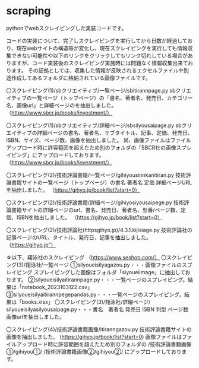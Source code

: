# scraping
pythonでwebスクレイピングした実装コードです。

コードの実装について、完了しスクレイピングを実行してから日数が経過しており、現在webサイトの構造等が変化し、現在スクレイピングを実行しても情報収集できない可能性や以下のリンクをクリックしてもリンク切れしている場合がありますが、コード実装後のスクレイピング実施時には問題なく情報収集出来ております。
その証拠としては、収集した情報が反映されるエクセルファイルや別途作成してあるフォルダに格納されている画像ファイルです。


〇スクレイピング(1)/sbクリエイティブ/一覧ページ/sbitirannpage.py
sbクリエイティブの一覧ページ（トップページ）の「書名、著者名、発売日、カテゴリー名、画像url」と詳細ページのを抽出しました。
（https://www.sbcr.jp/books/investment/）

〇スクレイピング(1)/sbクリエイティブ/詳細ページ/sbsilyousaipage.py
sbクリエイティブの詳細ページの書名、著者名、サブタイトル、記事、定価、発売日、ISBN、サイズ、ページ数、画像を抽出しました。
尚、画像ファイルはファイルアップロード時に許容範囲を超えたため別のフォルダの「SBCR社の画像スプレイピング」にアップロードしております。
（https://www.sbcr.jp/books/investment/）

〇スクレイピング(2)/技術評論書籍/一覧ページ/gihiyousinnkanitiran.py
技術評論書籍サイトの一覧ページ（トップページ）の書名 著者名 定価 詳細ページURLを抽出しました。
（https://gihyo.jp/book/list?start=0）

〇スクレイピング(2)/技術評論書籍/詳細ページ/gihiyosiyousaipege.py
技術評論書籍サイトの詳細ページのurl、書名、発売日、著者名、型番/ページ数、定価、ISBNを抽出しました。
（https://gihyo.jp/book/list?start=0）

〇スクレイピング(2)/技術評論社(httpsgihyo.jp)/4.3.1.kijisiage.py
技術評論社の記事ページのURL、タイトル、発行日、記事を抽出しました。
（https://gihyo.jp"）

☆以下、翔泳社のスクレイピング
（https://www.seshop.com/）
〇スクレイピング(3)/翔泳社/一覧ページ
①silyoueisilyagazou.py・・・画像ファイルのスプレイピング
スプレイピングした画像はフォルダ「siyoueiimage」に抽出しております。
②silyoueisilyaitirannpage.py・・・一覧ページのスプレイピング。結果は「notebook_2023103122.csv」
③silyoueisilyaitirannpegepandas.py・・・一覧ページのスプレイピング。結果は「books.xlsx」
〇スクレイピング(3)/翔泳社/詳細ページ/
silyoueisilyasilyousaipage.py・・・書名　著者名 発売日 ISBN  判型 ページ数 画像urlを抽出しました。

〇スクレイピング(4)/技術評論書籍画像/itiranngazou.py
技術評論書籍サイトの画像を抽出しました。
(https://gihyo.jp/book/list?start=0)
画像ファイルはファイルアップロード時に許容範囲を超えたため別のフォルダの
/技術評論書籍画像①/gihiyou①/
/技術評論書籍画像②/gihiyou②/
にアップロードしております。
